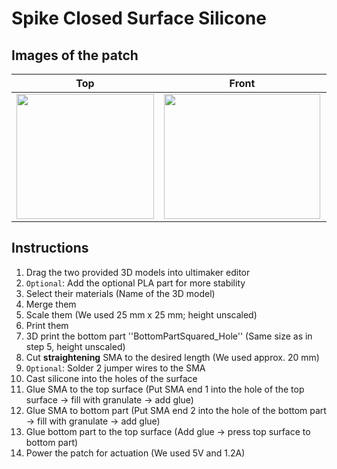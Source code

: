 # Spike Closed Surface Silicone
## Images of the patch

Top            |  Front |   Whole patch | Actuated
:-------------------------:|:-------------------------:|:-------------------------:|:-------------------------:
<img src="https://user-images.githubusercontent.com/82590951/193460004-cee5da13-8c2b-4b43-bc6a-bf06abdd1168.png" width="220" height="200" />|<img src="https://user-images.githubusercontent.com/82590951/193460011-8a476714-367b-442e-8831-788fc80fcd6a.png" width="250" height="200" />|<img src="https://user-images.githubusercontent.com/82590951/193460016-761d0e61-eff8-4c10-b27c-897ba63d292b.png" width="250" height="200" />|<img src="https://user-images.githubusercontent.com/82590951/193460023-d1a316d7-7274-4dcd-b645-781f476e11f1.png" width="250" height="200" />

## Instructions

1. Drag the two provided 3D models into ultimaker editor
2. `Optional`: Add the optional PLA part for more stability
3. Select their materials (Name of the 3D model)
4. Merge them
5. Scale them (We used 25 mm x 25 mm; height unscaled)
6. Print them
7. 3D print the bottom part ''BottomPartSquared_Hole'' (Same size as in step 5, height unscaled)
8. Cut **straightening** SMA to the desired length (We used approx. 20 mm)
9. `Optional`: Solder 2 jumper wires to the SMA
10. Cast silicone into the holes of the surface
11. Glue SMA to the top surface (Put SMA end 1 into the hole of the top surface &#8594; fill with granulate &#8594; add glue)
12. Glue SMA to bottom part (Put SMA end 2 into the hole of the bottom part &#8594; fill with granulate &#8594; add glue)
13. Glue bottom part to the top surface (Add glue &#8594; press top surface to bottom part)
14. Power the patch for actuation (We used 5V and 1.2A)
